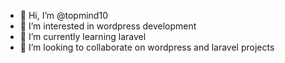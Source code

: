- 👋 Hi, I’m @topmind10
- 👀 I’m interested in wordpress development
- 🌱 I’m currently learning laravel
- 💞️ I’m looking to collaborate on wordpress and laravel projects
<!---
topmind10/topmind10 is a ✨ special ✨ repository because its `README.md` (this file) appears on your GitHub profile.
You can click the Preview link to take a look at your changes.
--->

